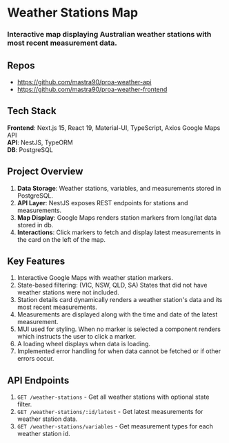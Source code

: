 # Weather Stations Map

### Interactive map displaying Australian weather stations with most recent measurement data.

## Repos

- https://github.com/mastra90/proa-weather-api <br>
- https://github.com/mastra90/proa-weather-frontend

## Tech Stack

**Frontend**: Next.js 15, React 19, Material-UI, TypeScript, Axios Google Maps API <br>
**API**: NestJS, TypeORM <br>
**DB**: PostgreSQL 

## Project Overview

1. **Data Storage**: Weather stations, variables, and measurements stored in PostgreSQL.
2. **API Layer**: NestJS exposes REST endpoints for stations and measurements.
3. **Map Display**: Google Maps renders station markers from long/lat data stored in db.
4. **Interactions**: Click markers to fetch and display latest measurements in the card on the left of the map.

## Key Features

1. Interactive Google Maps with weather station markers.
2. State-based filtering: (VIC, NSW, QLD, SA) States that did not have weather stations were not included.
3. Station details card dynamically renders a weather station's data and its most recent measurements.
4. Measurements are displayed along with the time and date of the latest measurement.
5. MUI used for styling. When no marker is selected a component renders which instructs the user to click a marker.
6. A loading wheel displays when data is loading.
7. Implemented error handling for when data cannot be fetched or if other errors occur.


## API Endpoints

1. `GET /weather-stations` - Get all weather stations with optional state filter.
2. `GET /weather-stations/:id/latest` - Get latest measurements for weather station data.
3. `GET /weather-stations/variables` - Get measurement types for each weather station id.